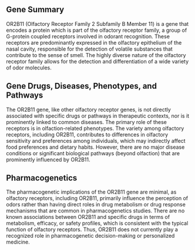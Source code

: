## Gene Summary
OR2B11 (Olfactory Receptor Family 2 Subfamily B Member 11) is a gene that encodes a protein which is part of the olfactory receptor family, a group of G-protein coupled receptors involved in odorant recognition. These receptors are predominantly expressed in the olfactory epithelium of the nasal cavity, responsible for the detection of volatile substances that contribute to the sense of smell. The highly diverse nature of the olfactory receptor family allows for the detection and differentiation of a wide variety of odor molecules.

## Gene Drugs, Diseases, Phenotypes, and Pathways
The OR2B11 gene, like other olfactory receptor genes, is not directly associated with specific drugs or pathways in therapeutic contexts, nor is it prominently linked to common diseases. The primary role of these receptors is in olfaction-related phenotypes. The variety among olfactory receptors, including OR2B11, contributes to differences in olfactory sensitivity and preferences among individuals, which may indirectly affect food preferences and dietary habits. However, there are no major disease conditions or significant biological pathways (beyond olfaction) that are prominently influenced by OR2B11.

## Pharmacogenetics
The pharmacogenetic implications of the OR2B11 gene are minimal, as olfactory receptors, including OR2B11, primarily influence the perception of odors rather than having direct roles in drug metabolism or drug response mechanisms that are common in pharmacogenetics studies. There are no known associations between OR2B11 and specific drugs in terms of metabolism, efficacy, or safety profiles, which is consistent with the typical function of olfactory receptors. Thus, OR2B11 does not currently play a recognized role in pharmacogenetic decision-making or personalized medicine.